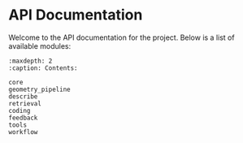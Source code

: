 # API Documentation

Welcome to the API documentation for the project. Below is a list of available modules:

```{toctree}
:maxdepth: 2
:caption: Contents:

core
geometry_pipeline
describe
retrieval
coding
feedback
tools
workflow
```
